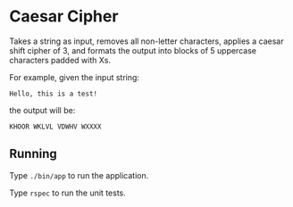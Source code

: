 # Caesar Cipher
Takes a string as input, removes all non-letter characters, applies a
caesar shift cipher of 3, and formats the output into blocks of 5
uppercase characters padded with Xs.

For example, given the input string:

`Hello, this is a test!`

the output will be:

`KHOOR WKLVL VDWHV WXXXX`

## Running

Type `./bin/app` to run the application.

Type `rspec` to run the unit tests.
